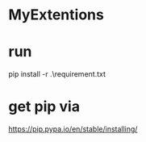# MyExtentions

# run 
pip install -r .\requirement.txt

# get pip via
https://pip.pypa.io/en/stable/installing/